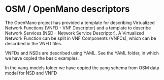 # OSM / OpenMano descriptors

The OpenMano project has provided a template for describing Virtualized Network Functions (VNFD - VNF Descriptor) and a template to describe Network Services (NSD - Network Service Descriptor). A Virtualized Network Function can be split in VNF Components (VNFCs), which can be described in the VNFD files.

VNFDs and NSDs are described using YAML. See the YAML folder, in which we have copied the basic examples.

In the yang-models folder we have copied the yang schema from OSM data model for NSD and VNFD

